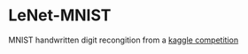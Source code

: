 # LeNet-MNIST
MNIST handwritten digit recongition from a [kaggle competition](https://www.kaggle.com/kernels/scriptcontent/17842771/download)
